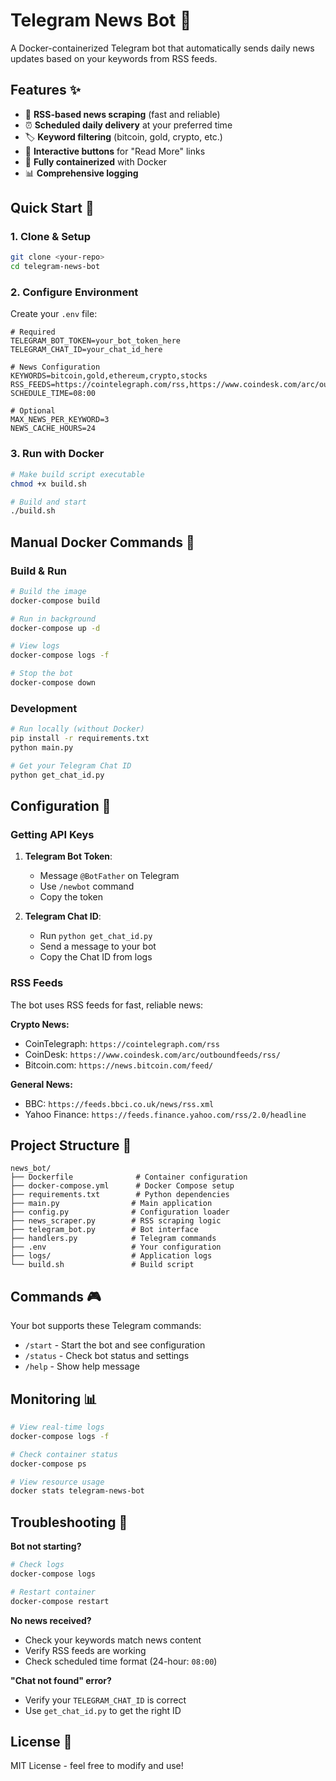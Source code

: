 # Telegram News Bot 🤖

A Docker-containerized Telegram bot that automatically sends daily news updates based on your keywords from RSS feeds.

## Features ✨

- 📰 **RSS-based news scraping** (fast and reliable)
- ⏰ **Scheduled daily delivery** at your preferred time
- 🏷️ **Keyword filtering** (bitcoin, gold, crypto, etc.)
- 🔘 **Interactive buttons** for "Read More" links
- 🐳 **Fully containerized** with Docker
- 📊 **Comprehensive logging**

## Quick Start 🚀

### 1. Clone & Setup
```bash
git clone <your-repo>
cd telegram-news-bot
```

### 2. Configure Environment
Create your `.env` file:
```env
# Required
TELEGRAM_BOT_TOKEN=your_bot_token_here
TELEGRAM_CHAT_ID=your_chat_id_here

# News Configuration
KEYWORDS=bitcoin,gold,ethereum,crypto,stocks
RSS_FEEDS=https://cointelegraph.com/rss,https://www.coindesk.com/arc/outboundfeeds/rss/,https://news.bitcoin.com/feed/
SCHEDULE_TIME=08:00

# Optional
MAX_NEWS_PER_KEYWORD=3
NEWS_CACHE_HOURS=24
```

### 3. Run with Docker
```bash
# Make build script executable
chmod +x build.sh

# Build and start
./build.sh
```

## Manual Docker Commands 🔧

### Build & Run
```bash
# Build the image
docker-compose build

# Run in background
docker-compose up -d

# View logs
docker-compose logs -f

# Stop the bot
docker-compose down
```

### Development
```bash
# Run locally (without Docker)
pip install -r requirements.txt
python main.py

# Get your Telegram Chat ID
python get_chat_id.py
```

## Configuration 📝

### Getting API Keys

1. **Telegram Bot Token**: 
   - Message `@BotFather` on Telegram
   - Use `/newbot` command
   - Copy the token

2. **Telegram Chat ID**:
   - Run `python get_chat_id.py`
   - Send a message to your bot
   - Copy the Chat ID from logs

### RSS Feeds
The bot uses RSS feeds for fast, reliable news:

**Crypto News:**
- CoinTelegraph: `https://cointelegraph.com/rss`
- CoinDesk: `https://www.coindesk.com/arc/outboundfeeds/rss/`
- Bitcoin.com: `https://news.bitcoin.com/feed/`

**General News:**
- BBC: `https://feeds.bbci.co.uk/news/rss.xml`
- Yahoo Finance: `https://feeds.finance.yahoo.com/rss/2.0/headline`

## Project Structure 📁

```
news_bot/
├── Dockerfile              # Container configuration
├── docker-compose.yml      # Docker Compose setup
├── requirements.txt        # Python dependencies
├── main.py                # Main application
├── config.py              # Configuration loader
├── news_scraper.py        # RSS scraping logic
├── telegram_bot.py        # Bot interface
├── handlers.py            # Telegram commands
├── .env                   # Your configuration
├── logs/                  # Application logs
└── build.sh               # Build script
```

## Commands 🎮

Your bot supports these Telegram commands:
- `/start` - Start the bot and see configuration
- `/status` - Check bot status and settings
- `/help` - Show help message

## Monitoring 📊

```bash
# View real-time logs
docker-compose logs -f

# Check container status
docker-compose ps

# View resource usage
docker stats telegram-news-bot
```

## Troubleshooting 🔧

**Bot not starting?**
```bash
# Check logs
docker-compose logs

# Restart container
docker-compose restart
```

**No news received?**
- Check your keywords match news content
- Verify RSS feeds are working
- Check scheduled time format (24-hour: `08:00`)

**"Chat not found" error?**
- Verify your `TELEGRAM_CHAT_ID` is correct
- Use `get_chat_id.py` to get the right ID

## License 📄

MIT License - feel free to modify and use!